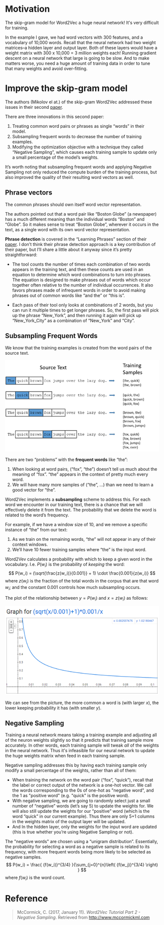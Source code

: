 # Motivation

The skip-gram model for Word2Vec a huge neural network! It's very difficult for training.

In the example I gave, we had word vectors with 300 features, and a vocabulary of 10,000 words. Recall that the neural network had two weight matrices–a hidden layer and output layer. Both of these layers would have a weight matrix with 300 x 10,000 = 3 million weights each! Running gradient descent on a neural network that large is going to be slow. And to make matters worse, you need a huge amount of training data in order to tune that many weights and avoid over-fitting.

# Improve the skip-gram model

The authors (Mikolov el at.) of the skip-gram Word2Vec addressed these issues in their second [paper](http://arxiv.org/pdf/1310.4546.pdf).

There are three innovations in this second paper:

1. Treating common word pairs or phrases as single “words” in their model.
2. Subsampling frequent words to decrease the number of training examples.
3. Modifying the optimization objective with a technique they called “Negative Sampling”, which causes each training sample to update only a small percentage of the model’s weights.

It’s worth noting that subsampling frequent words and applying Negative Sampling not only reduced the compute burden of the training process, but also improved the quality of their resulting word vectors as well.

## Phrase vectors

The common phrases should own itself word vector representation.

The authors pointed out that a word pair like “Boston Globe” (a newspaper) has a much different meaning than the individual words “Boston” and “Globe”. So it makes sense to treat “Boston Globe”, wherever it occurs in the text, as a single word with its own word vector representation.

**Phrase detection** is covered in the “Learning Phrases” section of their [paper](http://arxiv.org/pdf/1310.4546.pdf). I don’t think their phrase detection approach is a key contribution of their paper, but I’ll share a little about it anyway since it’s pretty straightforward:

- The tool counts the number of times each combination of two words appears in the training text, and then these counts are used in an equation to determine which word combinations to turn into phrases. The equation is designed to make phrases out of words which occur together often relative to the number of individual occurrences. It also favors phrases made of infrequent words in order to avoid making phrases out of common words like “and the” or “this is”.

- Each pass of their tool only looks at combinations of 2 words, but you can run it multiple times to get longer phrases. So, the first pass will pick up the phrase “New_York”, and then running it again will pick up “New_York_City” as a combination of “New_York” and “City”.

## Subsampling Frequent Words

We know that the training examples is created from the word pairs of the source text. 

![](training-data.png)

There are two “problems” with the **frequent words** like “the”:

1. When looking at word pairs, (“fox”, “the”) doesn’t tell us much about the meaning of “fox”. “the” appears in the context of pretty much every word.
2. We will have many more samples of (“the”, …) than we need to learn a good vector for “the”.

Word2Vec implements a **subsampling** scheme to address this. For each word we encounter in our training text, there is a chance that we will effectively delete it from the text. The probability that we delete the word is related to the word’s frequency.

For example, if we have a window size of 10, and we remove a specific instance of “the” from our text:

1. As we train on the remaining words, “the” will not appear in any of their context windows. 
2. We’ll have 10 fewer training samples where “the” is the input word. 

Word2Vev calculates a probability with which to keep a given word in the vocabulary. I.e. $P(w_i)$ is the probability of *keeping* the word:
$$
P(w_i) = (\sqrt{\frac{z(w_i)}{0.001}} + 1) \cdot \frac{0.001}{z(w_i)}
$$
where $z(w_i)$ is the fraction of the total words in the corpus that are that word $w_i$; and the constant $0.001$ controls how much subsampling occurs.

The plot of the relationship between $y=P(w_i)$ and $x=z(w_i)$ as follows:

![](subsample_func_plot.png)

We can see from the picture, the more common a word is (with larger $x$), the lower keeping probability it has (with smaller $y$).

## Negative Sampling

Training a neural network means taking a training example and adjusting all of the neuron weights slightly so that it predicts that training sample more accurately. In other words, each training sample will tweak *all* of the weights in the neural network. Thus it's infeasible for our neural network to update the huge weights matrix when feed in each training sample.

Negative sampling addresses this by having each training sample only modify a small percentage of the weights, rather than all of them: 

- When training the network on the word pair (“fox”, “quick”), recall that the label or correct output of the network is a one-hot vector. We call the words corresponding to the 0s of one-hot as "negative word", and the 1 as "positive word" (e.g. "quick" is the positive word). 
- With negative sampling, we are going to randomly select just a small number of “negative” words (let’s say 5) to update the weights for. We will also still update the weights for our “positive” word (which is the word “quick” in our current example). Thus there are only 5+1 columns in the weights matrix of the output layer will be updated. 
- And In the hidden layer, only the weights for the input word are updated (this is true whether you’re using Negative Sampling or not).

The "negative words" are chosen using a “unigram distribution”. Essentially, the probability for selecting a word as a negative sample is related to its frequency, with more frequent words being more likely to be selected as negative samples.
$$
P(w_i) = \frac{  {f(w_i)}^{3/4}  }{\sum_{j=0}^{n}\left(  {f(w_j)}^{3/4} \right) }
$$
where $f(w_i)$ is the word count.

# Reference

> McCormick, C. (2017, January 11). *Word2Vec Tutorial Part 2 - Negative Sampling*. Retrieved from http://www.mccormickml.com